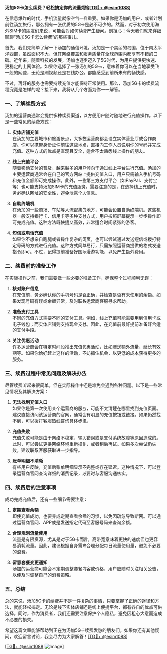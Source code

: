 **汤加5G卡怎么续费？轻松搞定你的流量烦恼[[TG💪+ @esim1088](https://t.me/s/esim1088)]**

在信息爆炸的时代，手机流量就像空气一样重要。如果你是汤加的用户，或者计划前往汤加旅行，那么拥有一张优质的5G卡是必不可少的。然而，对于初次使用海外SIM卡的朋友们来说，可能会对如何续费产生疑问。别担心！今天我们就来详细聊聊“汤加5G卡怎么续费”的那些事儿。

首先，我们先简单了解一下汤加的通信环境。汤加是一个美丽的岛国，位于南太平洋西部，虽然面积不大，但其网络覆盖和服务质量在全球范围内都享有不错的口碑。近年来，随着科技的发展，汤加也逐步迈入了5G时代，为用户提供更快速、更稳定的上网体验。如果你选择了一张汤加的5G卡，意味着你可以在当地享受飞一般的网速，无论是刷视频还是在线办公，都能感受到前所未有的畅快感。

不过，再好的服务也需要持续充值才能保持正常使用。那么，汤加5G卡的续费流程究竟是怎样的呢？接下来，我将从几个方面为你一一解答。

### **一、了解续费方式**
汤加的运营商通常会提供多种续费渠道，以方便用户随时随地进行充值操作。以下是一些常见的续费方式：

1. **实体店铺充值**  
   在汤加的主要城市和旅游景点，大多数运营商都会设立实体营业厅或合作商店。你可以携带身份证件前往这些地点，直接向工作人员说明你的号码并完成充值。这种方式的优点是直观且安全，适合不太熟悉线上操作的朋友。

2. **线上充值平台**  
   随着移动支付的普及，越来越多的用户倾向于通过线上平台进行充值。汤加的主要运营商通常会在自己的官方网站上提供充值入口，用户只需输入手机号码和充值金额即可完成操作。此外，一些第三方支付平台（如PayPal、支付宝等）也可能支持汤加SIM卡的充值服务。需要注意的是，在选择线上充值时，务必确认网址的安全性，避免泄露个人信息。

3. **自助终端机**  
   在汤加的一些商场、车站等人流密集的地方，可能会设置自助终端机。这些机器一般支持银行卡、信用卡等多种支付方式，用户按照屏幕提示一步步操作即可完成充值。这种方法既快捷又高效，非常适合时间紧张的游客。

4. **短信或电话充值**  
   如果你不想亲自跑腿或者操作复杂的网页，也可以尝试通过发送短信或拨打特定号码的方式进行充值。这种方式简单易行，只需按照运营商提供的格式发送指令即可。不过，记得提前准备好国际漫游功能，以免产生额外费用。

### **二、续费前的准备工作**
在实际操作之前，我们需要做一些必要的准备工作，确保整个过程顺利无误：

1. **核对账户信息**  
   在充值前，务必确认你的手机号码是否正确，并检查是否有未使用的余额。如果发现号码有误或余额异常，及时联系运营商客服寻求帮助。

2. **准备支付工具**  
   不同的充值方式需要不同的支付工具。例如，线上充值可能需要用到信用卡或电子钱包；而实体店铺则支持现金支付。因此，在充值前最好提前准备好合适的支付手段。

3. **关注优惠活动**  
   许多运营商会在特定时间段推出充值优惠活动，比如赠送额外流量、延长有效期等。如果你恰好赶上这样的活动，不妨抓住机会，以更低的成本获得更多的服务。

### **三、续费过程中常见问题及解决办法**
尽管续费听起来很简单，但在实际操作中还是难免会遇到各种问题。以下是一些常见情况及其解决方案：

1. **无法找到充值入口**  
   如果你是第一次使用某个运营商的服务，可能不太清楚在哪里找到充值页面。建议直接访问该运营商的官网，通常会有明显的充值按钮或链接。如果仍然找不到，可以拨打客服热线咨询具体步骤。

2. **充值失败**  
   充值失败可能是由于网络不稳定、输入错误或是支付系统故障等原因造成的。此时，可以尝试更换网络环境重新操作，或者稍后再试。如果多次尝试仍失败，建议联系客服获取进一步指导。

3. **账单明细不清晰**  
   有些用户反映，充值后账单明细显示不完整或存在延迟。这种情况下，可以登录运营商官网查询详细的消费记录，必要时与客服沟通核实。

### **四、续费后的注意事项**
成功完成充值后，还有一些细节需要注意：

1. **定期查看余额**  
   即使充值成功，也要养成定期查看余额的习惯，以免因疏忽导致断网。可以通过运营商官网、APP或是发送指定代码至客服号码来查询余额。

2. **合理规划流量使用**  
   流量是有限资源，尤其是对于5G卡而言，高带宽意味着更快的速度但也更容易消耗流量。因此，建议根据自身需求合理分配每日流量使用量，避免不必要的浪费。

3. **留意套餐变更通知**  
   汤加的运营商可能会不定期调整套餐内容或价格，用户应随时关注相关公告，以便及时调整自己的消费策略。

### **五、总结**
总的来说，汤加5G卡的续费并不是一件复杂的事情，只要掌握了正确的途径和方法，就能轻松搞定。无论是线下实体店铺还是线上便捷平台，都有各自的优点可供选择。同时，作为消费者，我们还需要注意保护个人隐私，避免因粗心大意而造成不必要的损失。

希望这篇文章能够帮助到正在为汤加5G卡续费发愁的朋友们。如果你还有其他疑问，欢迎留言讨论，我会尽力为大家解答！[[TG💪+ @esim1088](https://t.me/s/esim1088)]

[[TG💪+ @esim1088](https://t.me/s/esim1088) ![Image](https://i.postimg.cc/4NQfJmqS/Snipaste-2025-05-13-00-14-12.png)]